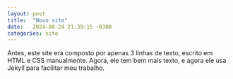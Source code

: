 ```yaml
---
layout: post
title:  "Novo site"
date:   2024-08-24 21:39:15 -0300
categories: site
---
```


Antes, este site era composto por apenas 3 linhas de texto, escrito em HTML e CSS manualmente. Agora, ele tem bem mais texto, e agora ele usa Jekyll para facilitar meu trabalho.